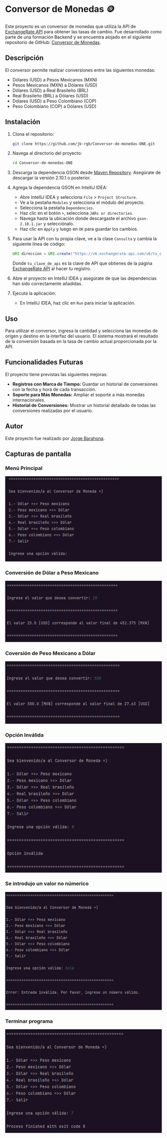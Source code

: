 # Conversor de Monedas 🪙

Este proyecto es un conversor de monedas que utiliza la API de [ExchangeRate API](https://www.exchangerate-api.com/) para obtener las tasas de cambio. Fue desarrollado como parte de una formación Backend y se encuentra alojado en el siguiente repositorio de GitHub: [Conversor de Monedas](https://github.com/jb-rgb/Conversor-de-monedas-ONE).

## Descripción

El conversor permite realizar conversiones entre las siguientes monedas:

- Dólares (USD) a Pesos Mexicanos (MXN)
- Pesos Mexicanos (MXN) a Dólares (USD)
- Dólares (USD) a Real Brasileño (BRL)
- Real Brasileño (BRL) a Dólares (USD)
- Dólares (USD) a Peso Colombiano (COP)
- Peso Colombiano (COP) a Dólares (USD)

## Instalación

1. Clona el repositorio:
    ```bash
    git clone https://github.com/jb-rgb/Conversor-de-monedas-ONE.git
    ```

2. Navega al directorio del proyecto:
    ```bash
    cd Conversor-de-monedas-ONE
    ```

3. Descarga la dependencia GSON desde [Maven Repository](https://mvnrepository.com/artifact/com.google.code.gson/gson). Asegúrate de descargar la versión 2.10.1 o posterior.

4. Agrega la dependencia GSON en IntelliJ IDEA:
    - Abre IntelliJ IDEA y selecciona `File` > `Project Structure`.
    - Ve a la pestaña `Modules` y selecciona el módulo del proyecto.
    - Selecciona la pestaña `Dependencies`.
    - Haz clic en el botón `+`, selecciona `JARs or directories`.
    - Navega hasta la ubicación donde descargaste el archivo `gson-2.10.1.jar` y selecciónalo.
    - Haz clic en `Apply` y luego en `OK` para guardar los cambios.

5. Para usar la API con tu propia clave, ve a la clase `Consulta` y cambia la siguiente línea de código:
    ```java
    URI direccion = URI.create("https://v6.exchangerate-api.com/v6/tu_clave_de_api/latest/" + moneda);
    ```
   Donde `tu_clave_de_api` es la clave de API que obtienes de la página [ExchangeRate API](https://www.exchangerate-api.com/) al hacer tu registro.

6. Abre el proyecto en IntelliJ IDEA y asegúrate de que las dependencias han sido correctamente añadidas.

7. Ejecuta la aplicación:
    - En IntelliJ IDEA, haz clic en `Run` para iniciar la aplicación.

## Uso

Para utilizar el conversor, ingresa la cantidad y selecciona las monedas de origen y destino en la interfaz del usuario. El sistema mostrará el resultado de la conversión basada en la tasa de cambio actual proporcionada por la API.

## Funcionalidades Futuras

El proyecto tiene previstas las siguientes mejoras:

- **Registros con Marca de Tiempo:** Guardar un historial de conversiones con la fecha y hora de cada transacción.
- **Soporte para Más Monedas:** Ampliar el soporte a más monedas internacionales.
- **Historial de Conversiones:** Mostrar un historial detallado de todas las conversiones realizadas por el usuario.

## Autor

Este proyecto fue realizado por [Jorge Barahona](https://github.com/jb-rgb).

## Capturas de pantalla

### Menú Principal
![Menú Principal](screenshots/menuPrincipal.png)

### Conversión de Dólar a Peso Mexicano
![Conversión de Dólar a Peso Mexicano](screenshots/dolarPesoMexicano.png)

### Coversión de Peso Mexicano a Dólar
![Conversión de Peso Mexicano a Dolar](screenshots/pesoMexicanoDolar.png)

### Opción Inválida
![Opción Inválida](screenshots/opcionInvalida.png)

### Se introdujo un valor no númerico
![Se introdujo un valor no númerico](screenshots/introducirValorNoNumerico.png)

### Terminar programa
![Terminar programa](screenshots/terminarPrograma.png)